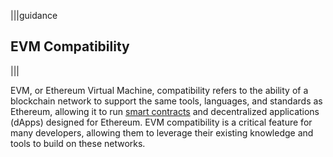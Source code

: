 |||guidance
## EVM Compatibility

|||


EVM, or Ethereum Virtual Machine, compatibility refers to the ability of a blockchain network to support the same tools, languages, and standards as Ethereum, allowing it to run [smart contracts](https://chain.link/education/smart-contracts) and decentralized applications (dApps) designed for Ethereum. EVM compatibility is a critical feature for many developers, allowing them to leverage their existing knowledge and tools to build on these networks. 